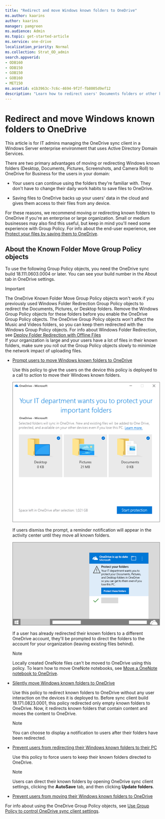 ```yaml
---
title: "Redirect and move Windows known folders to OneDrive"
ms.author: kaarins
author: kaarins
manager: pamgreen
ms.audience: Admin
ms.topic: get-started-article
ms.service: one-drive
localization_priority: Normal
ms.collection: Strat_OD_admin
search.appverid:
- ODB160
- ODB150
- GOB150
- GOB160
- MET150
ms.assetid: e1b3963c-7c6c-4694-9f2f-fb8005d9ef12
description: "Learn how to redirect users' Documents folders or other known folders to OneDrive. "
---
```


# Redirect and move Windows known folders to OneDrive

This article is for IT admins managing the OneDrive sync client in a Windows Server enterprise environment that uses Active Directory Domain Services. 
  
There are two primary advantages of moving or redirecting Windows known folders (Desktop, Documents, Pictures, Screenshots, and Camera Roll) to OneDrive for Business for the users in your domain:
  
- Your users can continue using the folders they're familiar with. They don't have to change their daily work habits to save files to OneDrive.
    
- Saving files to OneDrive backs up your users' data in the cloud and gives them access to their files from any device.
    
For these reasons, we recommend moving or redirecting known folders to OneDrive if you're an enterprise or large organization. Small or medium businesses may also find this useful, but keep in mind you'll need some experience with Group Policy. For info about the end-user experience, see [Protect your files by saving them to OneDrive](https://support.office.com/article/d61a7930-a6fb-4b95-b28a-6552e77c3057).
  
## About the Known Folder Move Group Policy objects

To use the following Group Policy objects, you need the OneDrive sync build 18.111.0603.0004 or later. You can see your build number in the About tab in OneDrive settings. 

> [!IMPORTANT]
   > The OneDrive Known Folder Move Group Policy objects won't work if you previously used Windows Folder Redirection Group Policy objects to redirect the Documents, Pictures, or Desktop folders. Remove the Windows Group Policy objects for these folders before you enable the OneDrive Group Policy objects. The OneDrive Group Policy objects won't affect the Music and Videos folders, so you can keep them redirected with the Windows Group Policy objects. For info about Windows Folder Redirection, see [Deploy Folder Redirection with Offline Files](/windows-server/storage/folder-redirection/deploy-folder-redirection)<br>If your organization is large and your users have a lot of files in their known folders, make sure you roll out the Group Policy objects slowly to minimize the network impact of uploading files.     
  
- [Prompt users to move Windows known folders to OneDrive](use-group-policy.md#KFMOptInWithWizard)
    
    Use this policy to give the users on the device this policy is deployed to a call to action to move their Windows known folders. 

    ![Screenshot of the dialog box that prompts users to protect their important folders](media/protect-important-folders-gpo.png)

    If users dismiss the prompt, a reminder notification will appear in the activity center until they move all known folders. 

    ![Screenshot of the notification that reminds users to protect their important folders](media/protect-important-folders-notification.png)

    If a user has already redirected their known folders to a different OneDrive account, they'll be prompted to direct the folders to the account for your organization (leaving existing files behind).
    
   > [!NOTE]
   > Locally created OneNote files can't be moved to OneDrive using this policy. To learn how to move OneNote notebooks, see [Move a OneNote notebook to OneDrive](https://support.office.com/article/0af0a141-0bdf-49ab-9e50-45dbcca44082). 

  
- [Silently move Windows known folders to OneDrive](use-group-policy.md#KFMOptInNoWizard)
    
    Use this policy to redirect known folders to OneDrive without any user interaction on the devices it is deployed to. Before sync client build 18.171.0823.0001, this policy redirected only empty known folders to OneDrive. Now, it redirects known folders that contain content and moves the content to OneDrive. 

    > [!NOTE]
    > You can choose to display a notification to users after their folders have been redirected. 
 
   
- [Prevent users from redirecting their Windows known folders to their PC](use-group-policy.md#KFMBlockOptOut)
    
    Use this policy to force users to keep their known folders directed to OneDrive.
    
    > [!NOTE]
    > Users can direct their known folders by opening OneDrive sync client settings, clicking the **AutoSave** tab, and then clicking **Update folders**. 
  
- [Prevent users from moving their Windows known folders to OneDrive](use-group-policy.md#BlockKnownFolderMove)
    
For info about using the OneDrive Group Policy objects, see [Use Group Policy to control OneDrive sync client settings](use-group-policy.md).
  

